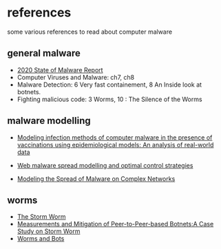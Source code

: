 # references
some various references to read about computer malware

## general malware

* [2020 State of  Malware Report](
  https://resources.malwarebytes.com/files/2020/02/2020_State-of-Malware-Report.pdf)
* Computer Viruses and Malware: ch7, ch8
* Malware Detection: 6 Very fast containement, 8 An Inside look at botnets.
* Fighting malicious code: 3 Worms, 10 : The Silence of the Worms

## malware modelling

* [Modeling infection methods of computer malware in the presence of 
  vaccinations using epidemiological models: An analysis of real-world 
  data](papers/Modellig%20infection%20method.pdf)

* [Web malware spread modelling and optimal control strategies](
  papers/Web_malware_spread_modelling_and_optimal_control_s.pdf)

* [Modeling the Spread of Malware on Complex Networks](
  papers/ModelingtheSpreadofMalware.pdf)

## worms

* [The Storm Worm](https://www.schneier.com/blog/archives/2007/10/the_storm_worm.html)
* [Measurements and Mitigation of Peer-to-Peer-based Botnets:A Case Study on 
  Storm Worm](papers/Measurements_and_Mitigation_of_Peer-to-Peer-based_.pdf)
* [Worms and Bots](https://crypto.stanford.edu/cs155old/cs155-spring11/lectures/worm-botnet.pdf)
